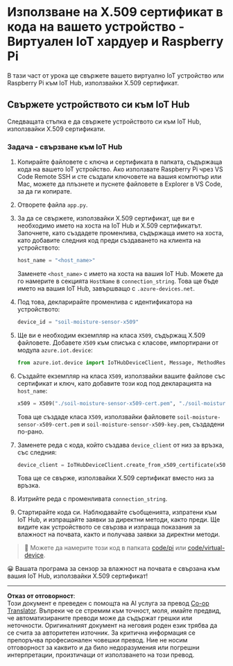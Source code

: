<!--
CO_OP_TRANSLATOR_METADATA:
{
  "original_hash": "9aea84bcc7520222b0e1c50469d62d6a",
  "translation_date": "2025-08-28T11:18:07+00:00",
  "source_file": "2-farm/lessons/6-keep-your-plant-secure/single-board-computer-x509.md",
  "language_code": "bg"
}
-->
# Използване на X.509 сертификат в кода на вашето устройство - Виртуален IoT хардуер и Raspberry Pi

В тази част от урока ще свържете вашето виртуално IoT устройство или Raspberry Pi към IoT Hub, използвайки X.509 сертификат.

## Свържете устройството си към IoT Hub

Следващата стъпка е да свържете устройството си към IoT Hub, използвайки X.509 сертификати.

### Задача - свързване към IoT Hub

1. Копирайте файловете с ключа и сертификата в папката, съдържаща кода на вашето IoT устройство. Ако използвате Raspberry Pi чрез VS Code Remote SSH и сте създали ключовете на вашия компютър или Mac, можете да плъзнете и пуснете файловете в Explorer в VS Code, за да ги копирате.

1. Отворете файла `app.py`.

1. За да се свържете, използвайки X.509 сертификат, ще ви е необходимо името на хоста на IoT Hub и X.509 сертификатът. Започнете, като създадете променлива, съдържаща името на хоста, като добавите следния код преди създаването на клиента на устройството:

    ```python
    host_name = "<host_name>"
    ```

    Заменете `<host_name>` с името на хоста на вашия IoT Hub. Можете да го намерите в секцията `HostName` в `connection_string`. Това ще бъде името на вашия IoT Hub, завършващо с `.azure-devices.net`.

1. Под това, декларирайте променлива с идентификатора на устройството:

    ```python
    device_id = "soil-moisture-sensor-x509"
    ```

1. Ще ви е необходим екземпляр на класа `X509`, съдържащ X.509 файловете. Добавете `X509` към списъка с класове, импортирани от модула `azure.iot.device`:

    ```python
    from azure.iot.device import IoTHubDeviceClient, Message, MethodResponse, X509
    ```

1. Създайте екземпляр на класа `X509`, използвайки вашите файлове със сертификат и ключ, като добавите този код под декларацията на `host_name`:

    ```python
    x509 = X509("./soil-moisture-sensor-x509-cert.pem", "./soil-moisture-sensor-x509-key.pem")
    ```

    Това ще създаде класа `X509`, използвайки файловете `soil-moisture-sensor-x509-cert.pem` и `soil-moisture-sensor-x509-key.pem`, създадени по-рано.

1. Заменете реда с кода, който създава `device_client` от низ за връзка, със следния:

    ```python
    device_client = IoTHubDeviceClient.create_from_x509_certificate(x509, host_name, device_id)
    ```

    Това ще се свърже, използвайки X.509 сертификат вместо низ за връзка.

1. Изтрийте реда с променливата `connection_string`.

1. Стартирайте кода си. Наблюдавайте съобщенията, изпратени към IoT Hub, и изпращайте заявки за директни методи, както преди. Ще видите как устройството се свързва и изпраща показания за влажност на почвата, както и получава заявки за директни методи.

> 💁 Можете да намерите този код в папката [code/pi](../../../../../2-farm/lessons/6-keep-your-plant-secure/code/pi) или [code/virtual-device](../../../../../2-farm/lessons/6-keep-your-plant-secure/code/virtual-device).

😀 Вашата програма за сензор за влажност на почвата е свързана към вашия IoT Hub, използвайки X.509 сертификат!

---

**Отказ от отговорност**:  
Този документ е преведен с помощта на AI услуга за превод [Co-op Translator](https://github.com/Azure/co-op-translator). Въпреки че се стремим към точност, моля, имайте предвид, че автоматизираните преводи може да съдържат грешки или неточности. Оригиналният документ на неговия роден език трябва да се счита за авторитетен източник. За критична информация се препоръчва професионален човешки превод. Ние не носим отговорност за каквито и да било недоразумения или погрешни интерпретации, произтичащи от използването на този превод.
